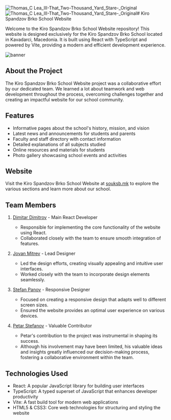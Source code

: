 ![Thomas_C _Lea_III_-_That_Two-Thousand_Yard_Stare_-_Original](https://github.com/user-attachments/assets/5f6c5690-ae2e-415d-acf6-8e565187cd12)![Thomas_C _Lea_III_-_That_Two-Thousand_Yard_Stare_-_Original](https://github.com/user-attachments/assets/1e4a1b2d-ac70-4596-840a-dd1a83ac5f45)# Kiro Spandzov Brko School Website

Welcome to the Kiro Spandzov Brko School Website repository! This website is designed exclusively for the Kiro Spandzov Brko School located in Kavadarci, Macedonia. It is built using React with TypeScript and powered by Vite, providing a modern and efficient development experience.

![banner](https://github.com/DimeDimitrov/ksb-website-react/assets/129460051/bdeba76c-0b96-4965-b871-763cab36cc98)

## About the Project

The Kiro Spandzov Brko School Website project was a collaborative effort by our dedicated team. We learned a lot about teamwork and web development throughout the process, overcoming challenges together and creating an impactful website for our school community.

## Features

- Informative pages about the school's history, mission, and vision
- Latest news and announcements for students and parents
- Faculty and staff directory with contact information
- Detailed explanations of all subjects studied
- Online resources and materials for students
- Photo gallery showcasing school events and activities

## Website

Visit the Kiro Spandzov Brko School Website at [souksb.mk](https://souksb.mk) to explore the various sections and learn more about our school.

## Team Members

1. [Dimitar Dimitrov](https://github.com/dimedimitrov) - Main React Developer

   - Responsible for implementing the core functionality of the website using React.
   - Collaborated closely with the team to ensure smooth integration of features.

2. [Jovan Mitrev](https://github.com/frozenxe) - Lead Designer

   - Led the design efforts, creating visually appealing and intuitive user interfaces.
   - Worked closely with the team to incorporate design elements seamlessly.

3. [Stefan Panov](https://github.com/stefchee) - Responsive Designer

   - Focused on creating a responsive design that adapts well to different screen sizes.
   - Ensured the website provides an optimal user experience on various devices.

4. [Petar Stefanov](https://github.com/KSBBASED) - Valuable Contributor
   - Petar's contribution to the project was instrumental in shaping its success.
   - Although his involvement may have been limited, his valuable ideas and insights greatly influenced our decision-making process, fostering a collaborative environment within the team.

## Technologies Used

- React: A popular JavaScript library for building user interfaces
- TypeScript: A typed superset of JavaScript that enhances developer productivity
- Vite: A fast build tool for modern web applications
- HTML5 & CSS3: Core web technologies for structuring and styling the website
